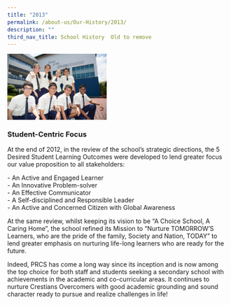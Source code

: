 ```yaml
---
title: "2013"
permalink: /about-us/Our-History/2013/
description: ""
third_nav_title: School History  Old to remove
---
```

<img src="/images/2013.jpg" style="width:45%" align="left">

<br clear="left">

### Student-Centric Focus
At the end of 2012, in the review of the school’s strategic directions, the 5 Desired Student Learning Outcomes were developed to lend greater focus our value proposition to all stakeholders:

\- An Active and Engaged Learner<br>
\- An Innovative Problem-solver<br>
\- An Effective Communicator<br>
\- A Self-disciplined and Responsible Leader<br>
\- An Active and Concerned Citizen with Global Awareness

At the same review, whilst keeping its vision to be “A Choice School, A Caring Home”, the school refined its Mission to “Nurture TOMORROW’S Learners, who are the pride of the family, Society and Nation, TODAY” to lend greater emphasis on nurturing life-long learners who are ready for the future.

Indeed, PRCS has come a long way since its inception and is now among the top choice for both staff and students seeking a secondary school with achievements in the academic and co-curricular areas. It continues to nurture Crestians Overcomers with good academic grounding and sound character ready to pursue and realize challenges in life!